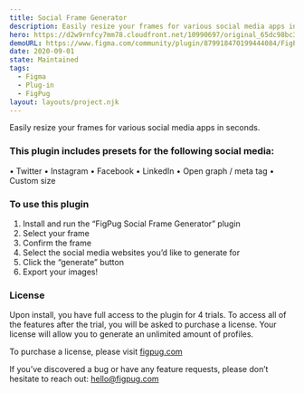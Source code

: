 ```yaml
---
title: Social Frame Generator
description: Easily resize your frames for various social media apps in seconds.
hero: https://d2w9rnfcy7mm78.cloudfront.net/10990697/original_65dc98bc3cada8fc3a73aa585c79eb83.webp?1614674732?bc=0
demoURL: https://www.figma.com/community/plugin/879918470199444084/FigPug-Social-Frame-Generator
date: 2020-09-01
state: Maintained
tags:
  - Figma
  - Plug-in
  - FigPug
layout: layouts/project.njk
---
```


Easily resize your frames for various social media apps in seconds.

### This plugin includes presets for the following social media:

• Twitter
• Instagram
• Facebook
• LinkedIn
• Open graph / meta tag
• Custom size

### To use this plugin

1. Install and run the “FigPug Social Frame Generator” plugin
2. Select your frame
3. Confirm the frame
4. Select the social media websites you’d like to generate for
5. Click the “generate” button
6. Export your images!

### License

Upon install, you have full access to the plugin for 4 trials. To access all of the features after the trial, you will be asked to purchase a license. Your license will allow you to generate an unlimited amount of profiles.

To purchase a license, please visit [figpug.com](https://figpug.com)

If you’ve discovered a bug or have any feature requests, please don’t hesitate to reach out: hello@figpug.com
